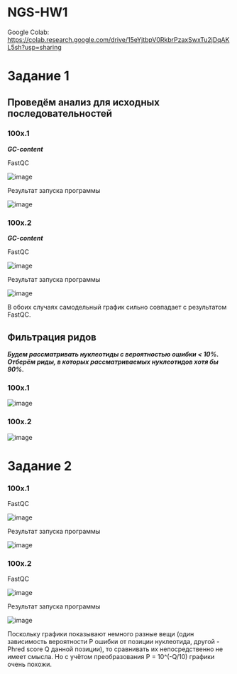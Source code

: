 # NGS-HW1

Google Colab: https://colab.research.google.com/drive/15eYjtbpV0RkbrPzaxSwxTu2jDqAKL5sh?usp=sharing


# Задание 1

## Проведём анализ для исходных последовательностей

### 100x.1

***GC-content***

FastQC

![image](https://user-images.githubusercontent.com/93263861/154988874-74d75a6c-1987-4873-94d6-083bcc994e15.png)

Результат запуска программы

![image](https://user-images.githubusercontent.com/93263861/154989115-1caded84-c3cb-4fe2-8967-ce05afdc86f2.png)




### 100x.2

***GC-content***

FastQC

![image](https://user-images.githubusercontent.com/93263861/154989230-2aabd13d-c303-4e4f-af06-0e4cb22f2bf1.png)

Результат запуска программы

![image](https://user-images.githubusercontent.com/93263861/154989263-2c1e0b60-2e55-4f7d-9c61-c93d2967f2b7.png)

В обоих случаях самодельный график сильно совпадает с результатом FastQC.

## Фильтрация ридов

***Будем рассматривать нуклеотиды с вероятностью ошибки < 10%. Отберём риды, в которых рассматриваемых нуклеотидов хотя бы 90%.***

### 100x.1

![image](https://user-images.githubusercontent.com/93263861/155130893-e7cb04bf-4411-4ce9-ba74-f98d392e525f.png)


### 100x.2

![image](https://user-images.githubusercontent.com/93263861/155130835-70eb7f4d-4027-48f1-bd7b-081e77c6fda0.png)



# Задание 2

### 100x.1

FastQC

![image](https://user-images.githubusercontent.com/93263861/155122094-5c20dbdf-6e3c-4d8b-865d-fa0f2198a59e.png)

Результат запуска программы

![image](https://user-images.githubusercontent.com/93263861/155131360-5176a3b9-3ae5-4d4f-b8ac-5a9d33e34252.png)


### 100x.2

FastQC

![image](https://user-images.githubusercontent.com/93263861/155121762-8a846833-9b32-45c3-b983-1d98336a44be.png)

Результат запуска программы

![image](https://user-images.githubusercontent.com/93263861/155131392-2e6b610f-0d08-413e-87e7-a74e5f681c75.png)


Поскольку графики показывают немного разные вещи (один зависимость вероятности P ошибки от позиции нуклеотида, другой - Phred score Q данной позиции), то сравнивать их непосредственно не имеет смысла. Но с учётом преобразования P = 10^(-Q/10) графики очень похожи.


